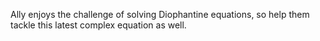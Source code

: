 Ally enjoys the challenge of solving Diophantine equations, so help them tackle this latest complex equation as well.
